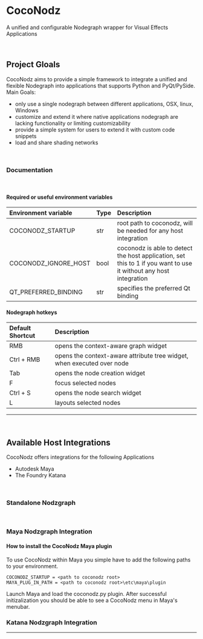 # CocoNodz
A unified and configurable Nodegraph wrapper for Visual Effects Applications

<br>

## Project Gloals
CocoNodz aims to provide a simple framework to integrate a unified and flexible Nodegraph into applications that supports Python and PyQt/PySide.
Main Goals:

- only use a single nodegraph between different applications, OSX, linux, Windows
- customize and extend it where native applications nodegraph are lacking functionality or limiting customizability
- provide a simple system for users to extend it with custom code snippets
- load and share shading networks

<br>

### Documentation

<br>

#### Required or useful environment variables
| Environment variable    | Type  | Description
|:------------------------|:------|:------------
| COCONODZ_STARTUP        | str   | root path to coconodz, will be needed for any host integration
| COCONODZ_IGNORE_HOST    | bool  |coconodz is able to detect the host application, set this to 1 if you want to use it without any host integration
| QT_PREFERRED_BINDING    | str   | specifies the preferred Qt binding

#### Nodegraph hotkeys

| Default Shortcut | Description
|:-----------------|:------------
| RMB              | opens the context-aware graph widget
| Ctrl + RMB       | opens the context-aware attribute tree widget, when executed over node
| Tab              | opens the node creation widget
| F                | focus selected nodes
| Ctrl + S         | opens the node search widget
| L                | layouts selected nodes

---
<br>

## Available Host Integrations

CocoNodz offers integrations for the following Applications

- Autodesk Maya
- The Foundry Katana
 

<br>

### Standalone Nodzgraph


<br>

### Maya Nodzgraph Integration

#### How to install the CocoNodz Maya plugin

To use CocoNodz within Maya you simple have to add the following paths to your environment.

```
COCONODZ_STARTUP = <path to coconodz root>
MAYA_PLUG_IN_PATH = <path to coconodz root>\etc\maya\plugin
```

Launch Maya and load the coconodz.py plugin. After successful initizalization you should be able to see a CocoNodz menu in Maya's menubar.

### Katana Nodzgraph Integration

---
